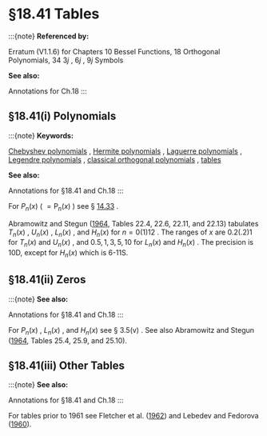 # §18.41 Tables

:::{note}
**Referenced by:**

Erratum (V1.1.6) for Chapters 10 Bessel Functions, 18 Orthogonal Polynomials, 34 3*j* , 6*j* , 9*j* Symbols

**See also:**

Annotations for Ch.18
:::


## §18.41(i) Polynomials

:::{note}
**Keywords:**

[Chebyshev polynomials](http://dlmf.nist.gov/search/search?q=Chebyshev%20polynomials) , [Hermite polynomials](http://dlmf.nist.gov/search/search?q=Hermite%20polynomials) , [Laguerre polynomials](http://dlmf.nist.gov/search/search?q=Laguerre%20polynomials) , [Legendre polynomials](http://dlmf.nist.gov/search/search?q=Legendre%20polynomials) , [classical orthogonal polynomials](http://dlmf.nist.gov/search/search?q=classical%20orthogonal%20polynomials) , [tables](http://dlmf.nist.gov/search/search?q=tables)

**See also:**

Annotations for §18.41 and Ch.18
:::

For $P_{n}\left(x\right)$ ( $=\mathsf{P}_{n}\left(x\right)$ ) see § [14.33](./14.33.md "§14.33 Tables ‣ Computation ‣ Chapter 14 Legendre and Related Functions") .

Abramowitz and Stegun ([1964](./bib/index.html#bib24 "Handbook of Mathematical Functions with Formulas, Graphs, and Mathematical Tables"), Tables 22.4, 22.6, 22.11, and 22.13) tabulates $T_{n}\left(x\right)$ , $U_{n}\left(x\right)$ , $L_{n}\left(x\right)$ , and $H_{n}\left(x\right)$ for $n=0(1)12$ . The ranges of $x$ are $0.2(.2)1$ for $T_{n}\left(x\right)$ and $U_{n}\left(x\right)$ , and $0.5,1,3,5,10$ for $L_{n}\left(x\right)$ and $H_{n}\left(x\right)$ . The precision is 10D, except for $H_{n}\left(x\right)$ which is 6-11S.


## §18.41(ii) Zeros

:::{note}
**See also:**

Annotations for §18.41 and Ch.18
:::

For $P_{n}\left(x\right)$ , $L_{n}\left(x\right)$ , and $H_{n}\left(x\right)$ see § 3.5(v) . See also Abramowitz and Stegun ([1964](./bib/index.html#bib24 "Handbook of Mathematical Functions with Formulas, Graphs, and Mathematical Tables"), Tables 25.4, 25.9, and 25.10).


## §18.41(iii) Other Tables

:::{note}
**See also:**

Annotations for §18.41 and Ch.18
:::

For tables prior to 1961 see Fletcher et al. ([1962](./bib/F.html#bib810 "An Index of Mathematical Tables. Vols. I, II")) and Lebedev and Fedorova ([1960](./bib/L.html#bib1392 "A Guide to Mathematical Tables")).
